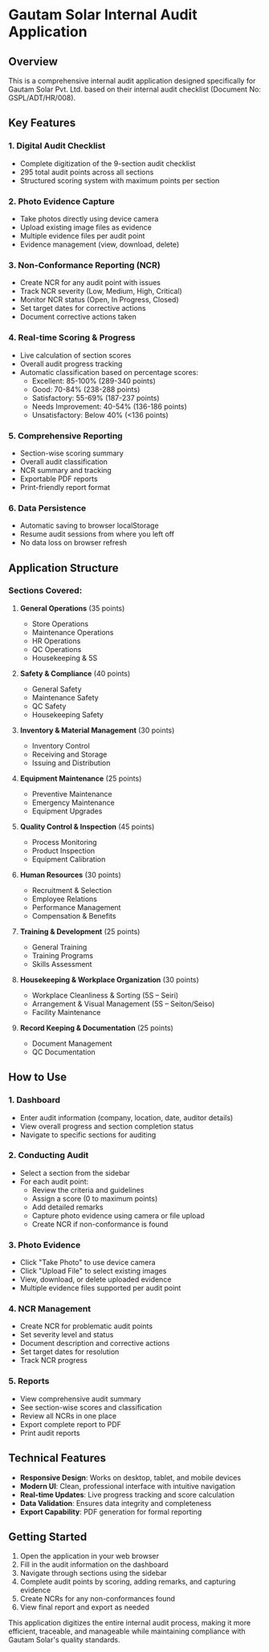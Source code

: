 # Gautam Solar Internal Audit Application

## Overview
This is a comprehensive internal audit application designed specifically for Gautam Solar Pvt. Ltd. based on their internal audit checklist (Document No: GSPL/ADT/HR/008).

## Key Features

### 1. **Digital Audit Checklist**
- Complete digitization of the 9-section audit checklist
- 295 total audit points across all sections
- Structured scoring system with maximum points per section

### 2. **Photo Evidence Capture**
- Take photos directly using device camera
- Upload existing image files as evidence
- Multiple evidence files per audit point
- Evidence management (view, download, delete)

### 3. **Non-Conformance Reporting (NCR)**
- Create NCR for any audit point with issues
- Track NCR severity (Low, Medium, High, Critical)
- Monitor NCR status (Open, In Progress, Closed)
- Set target dates for corrective actions
- Document corrective actions taken

### 4. **Real-time Scoring & Progress**
- Live calculation of section scores
- Overall audit progress tracking
- Automatic classification based on percentage scores:
  - Excellent: 85-100% (289-340 points)
  - Good: 70-84% (238-288 points)
  - Satisfactory: 55-69% (187-237 points)
  - Needs Improvement: 40-54% (136-186 points)
  - Unsatisfactory: Below 40% (<136 points)

### 5. **Comprehensive Reporting**
- Section-wise scoring summary
- Overall audit classification
- NCR summary and tracking
- Exportable PDF reports
- Print-friendly report format

### 6. **Data Persistence**
- Automatic saving to browser localStorage
- Resume audit sessions from where you left off
- No data loss on browser refresh

## Application Structure

### Sections Covered:
1. **General Operations** (35 points)
   - Store Operations
   - Maintenance Operations
   - HR Operations
   - QC Operations
   - Housekeeping & 5S

2. **Safety & Compliance** (40 points)
   - General Safety
   - Maintenance Safety
   - QC Safety
   - Housekeeping Safety

3. **Inventory & Material Management** (30 points)
   - Inventory Control
   - Receiving and Storage
   - Issuing and Distribution

4. **Equipment Maintenance** (25 points)
   - Preventive Maintenance
   - Emergency Maintenance
   - Equipment Upgrades

5. **Quality Control & Inspection** (45 points)
   - Process Monitoring
   - Product Inspection
   - Equipment Calibration

6. **Human Resources** (30 points)
   - Recruitment & Selection
   - Employee Relations
   - Performance Management
   - Compensation & Benefits

7. **Training & Development** (25 points)
   - General Training
   - Training Programs
   - Skills Assessment

8. **Housekeeping & Workplace Organization** (30 points)
   - Workplace Cleanliness & Sorting (5S – Seiri)
   - Arrangement & Visual Management (5S – Seiton/Seiso)
   - Facility Maintenance

9. **Record Keeping & Documentation** (25 points)
   - Document Management
   - QC Documentation

## How to Use

### 1. **Dashboard**
- Enter audit information (company, location, date, auditor details)
- View overall progress and section completion status
- Navigate to specific sections for auditing

### 2. **Conducting Audit**
- Select a section from the sidebar
- For each audit point:
  - Review the criteria and guidelines
  - Assign a score (0 to maximum points)
  - Add detailed remarks
  - Capture photo evidence using camera or file upload
  - Create NCR if non-conformance is found

### 3. **Photo Evidence**
- Click "Take Photo" to use device camera
- Click "Upload File" to select existing images
- View, download, or delete uploaded evidence
- Multiple evidence files supported per audit point

### 4. **NCR Management**
- Create NCR for problematic audit points
- Set severity level and status
- Document description and corrective actions
- Set target dates for resolution
- Track NCR progress

### 5. **Reports**
- View comprehensive audit summary
- See section-wise scores and classification
- Review all NCRs in one place
- Export complete report to PDF
- Print audit reports

## Technical Features
- **Responsive Design**: Works on desktop, tablet, and mobile devices
- **Modern UI**: Clean, professional interface with intuitive navigation
- **Real-time Updates**: Live progress tracking and score calculation
- **Data Validation**: Ensures data integrity and completeness
- **Export Capability**: PDF generation for formal reporting

## Getting Started
1. Open the application in your web browser
2. Fill in the audit information on the dashboard
3. Navigate through sections using the sidebar
4. Complete audit points by scoring, adding remarks, and capturing evidence
5. Create NCRs for any non-conformances found
6. View final report and export as needed

This application digitizes the entire internal audit process, making it more efficient, traceable, and manageable while maintaining compliance with Gautam Solar's quality standards.